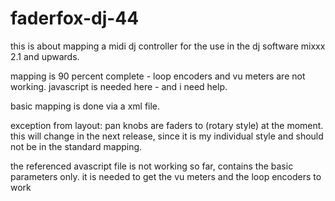 # faderfox-dj-44

this is about mapping a midi dj controller for the use in the dj software mixxx 2.1 and upwards.

mapping is 90 percent complete - loop encoders and vu meters are not working. javascript is needed here - and i need help.

basic mapping is done via a xml file.

exception from layout: pan knobs are faders to (rotary style) at the moment. this will change in the next release, since it is my individual style and should not be in the standard mapping.

the referenced avascript file is not working so far, contains the basic parameters only. it is needed to get the vu meters and the loop encoders to work
